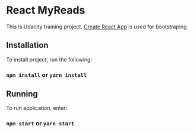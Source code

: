 # React MyReads

This is Udacity training project. [Create React App](https://github.com/facebookincubator/create-react-app) is used for bootstraping.

## Installation
To install project, run the following:
### `npm install` or `yarn install`

## Running
To run application, enter:
### `npm start` or `yarn start`
